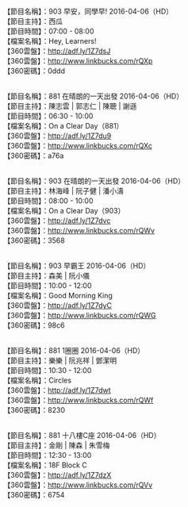 <br>【節目名稱】：903 早安，同學早! 2016-04-06（HD）
<br>【節目主持】：西瓜
<br>【節目時間】：07:00 - 08:00
<br>【檔案名稱】：Hey, Learners!
<br>【360雲盤】：http://adf.ly/1Z7dsJ
<br>【360雲盤】：http://www.linkbucks.com/rQXp
<br>【360密碼】：0ddd

<br>【節目名稱】：881 在晴朗的一天出發 2016-04-06（HD）
<br>【節目主持】：陳志雲 | 郭志仁 | 陳聰 | 謝遜
<br>【節目時間】：06:30 - 10:00
<br>【檔案名稱】：On a Clear Day（881）
<br>【360雲盤】：http://adf.ly/1Z7du9
<br>【360雲盤】：http://www.linkbucks.com/rQXc
<br>【360密碼】：a76a

<br>【節目名稱】：903 在晴朗的一天出發 2016-04-06（HD）
<br>【節目主持】：林海峰 | 阮子健 | 潘小濤
<br>【節目時間】：08:00 - 10:00
<br>【檔案名稱】：On a Clear Day（903）
<br>【360雲盤】：http://adf.ly/1Z7dvc
<br>【360雲盤】：http://www.linkbucks.com/rQWv
<br>【360密碼】：3568

<br>【節目名稱】：903 早霸王 2016-04-06（HD）
<br>【節目主持】：森美 | 阮小儀
<br>【節目時間】：10:00 - 12:00
<br>【檔案名稱】：Good Morning King
<br>【360雲盤】：http://adf.ly/1Z7dyC
<br>【360雲盤】：http://www.linkbucks.com/rQWG
<br>【360密碼】：98c6

<br>【節目名稱】：881 1圈圈 2016-04-06（HD）
<br>【節目主持】：樂樂 | 阮兆祥 | 鄧潔明
<br>【節目時間】：10:30 - 12:00
<br>【檔案名稱】：Circles
<br>【360雲盤】：http://adf.ly/1Z7dwt
<br>【360雲盤】：http://www.linkbucks.com/rQWf
<br>【360密碼】：8230

<br>【節目名稱】：881 十八樓C座 2016-04-06（HD）
<br>【節目主持】：金剛 | 陳森 | 朱雪梅
<br>【節目時間】：12:30 - 13:00
<br>【檔案名稱】：18F Block C
<br>【360雲盤】：http://adf.ly/1Z7dzX
<br>【360雲盤】：http://www.linkbucks.com/rQVv
<br>【360密碼】：6754
